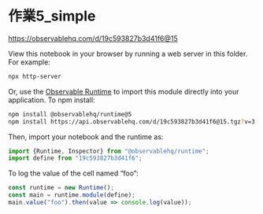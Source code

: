 # 作業5_simple

https://observablehq.com/d/19c593827b3d41f6@15

View this notebook in your browser by running a web server in this folder. For
example:

~~~sh
npx http-server
~~~

Or, use the [Observable Runtime](https://github.com/observablehq/runtime) to
import this module directly into your application. To npm install:

~~~sh
npm install @observablehq/runtime@5
npm install https://api.observablehq.com/d/19c593827b3d41f6@15.tgz?v=3
~~~

Then, import your notebook and the runtime as:

~~~js
import {Runtime, Inspector} from "@observablehq/runtime";
import define from "19c593827b3d41f6";
~~~

To log the value of the cell named “foo”:

~~~js
const runtime = new Runtime();
const main = runtime.module(define);
main.value("foo").then(value => console.log(value));
~~~
